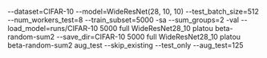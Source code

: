 --dataset=CIFAR-10 --model=WideResNet(28, 10, 10) --test_batch_size=512 --num_workers_test=8 --train_subset=5000 -sa --sum_groups=2 -val --load_model=runs/CIFAR-10 5000 full WideResNet28_10 platou beta-random-sum2 --save_dir=CIFAR-10 5000 full WideResNet28_10 platou beta-random-sum2 aug_test --skip_existing --test_only --aug_test=125